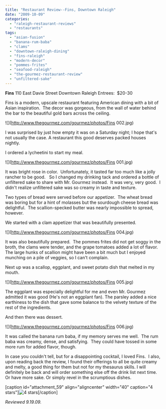 ```yaml
---
title: "Restaurant Review--Fins, Downtown Raleigh"
date: "2009-10-09"
categories: 
  - "raleigh-restaurant-reviews"
  - "restaurants"
tags: 
  - "asian-fusion"
  - "banana-rum-baba"
  - "clams"
  - "downtown-raleigh-dining"
  - "fins-raleigh"
  - "modern-decor"
  - "pommes-frites"
  - "seafood-raleigh"
  - "the-gourmez-restaurant-review"
  - "unfiltered-sake"
---
```


**Fins** 110 East Davie Street Downtown Raleigh Entrees:  $20-30

Fins is a modern, upscale restaurant featuring American dining with a bit of Asian inspiration.  The decor was gorgeous, from the wall of water behind the bar to the beautiful gold bars across the ceiling.

![](http://www.thegourmez.com/gourmez/photos/Fins 002.jpg)

I was surprised by just how empty it was on a Saturday night; I hope that's not usually the case. A restaurant this good deserves packed houses nightly.

I ordered a lycheetini to start my meal.

![](http://www.thegourmez.com/gourmez/photos/Fins 001.jpg)

It was bright rose in color.  Unfortunately, it tasted far too much like a jolly rancher to be good.   So I changed my drinking tack and ordered a bottle of unfiltered sake to share with Mr. Gourmez instead.  It was very, very good.  I didn't realize unfiltered sake was so creamy in taste and texture.

Two types of bread were served before our appetizer.  The wheat bread was boring but for a hint of molasses but the sourdough cheese bread was delightful.  The scallion-specked butter was nearly impossible to spread, however.

We started with a clam appetizer that was beautifully presented.

![](http://www.thegourmez.com/gourmez/photos/Fins 004.jpg)

It was also beautifully prepared.  The pommes frites did not get soggy in the broth, the clams were tender, and the grape tomatoes added a lot of flavor.  The large hunks of scallion might have been a bit much but I enjoyed munching on a pile of veggies, so I can't complain.

Next up was a scallop, eggplant, and sweet potato dish that melted in my mouth.

![](http://www.thegourmez.com/gourmez/photos/Fins 005.jpg)

The eggplant was especially delightful for me and even Mr. Gourmez admitted it was good (He's not an eggplant fan). The parsley added a nice earthiness to the dish that gave some balance to the velvety texture of the rest of the ingredients.

And then there was dessert.

![](http://www.thegourmez.com/gourmez/photos/Fins 006.jpg)

It was called the banana rum baba, if my memory serves me well.  The rum baba was creamy, dense, and satisfying.  They could have tossed in some more rum for added flavor, though.

In case you couldn't tell, but for a disappointing cocktail, I loved Fins.  I also, upon reading back the review, I found their offerings to all be quite creamy and melty, a good thing for them but not for my thesaurus skills. I will definitely be back and will order something else off the drink list next time. Or have more sake. Or simply revel in the scrumptious dishes.

\[caption id="attachment\_59" align="aligncenter" width="40" caption="4 stars"\]![4 stars](http://s3.amazonaws.com/thegourmez-wpmedia/2009/02/rating_truffle1.gif "rating_truffle1")\[/caption\]

_Reviewed 9.19.09._
